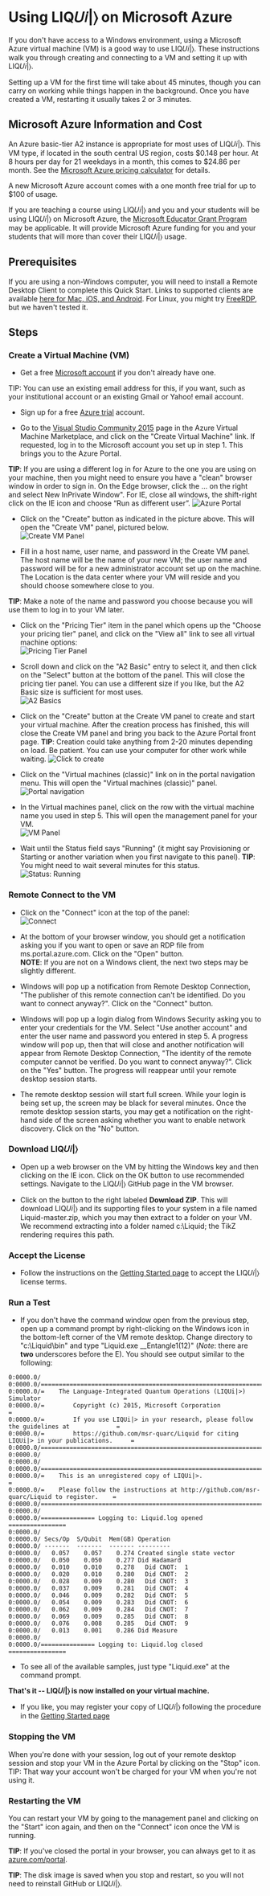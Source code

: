 # Using LIQ𝑈𝑖|⟩ on Microsoft Azure

If you don't have access to a Windows environment, using a Microsoft Azure virtual machine (VM) is a good way to use LIQ𝑈𝑖|⟩.
These instructions walk you through creating and connecting to a VM and setting it up with LIQ𝑈𝑖|⟩.

Setting up a VM for the first time will take about 45 minutes, though you can carry on working while things happen in the background.
Once you have created a VM, restarting it usually takes 2 or 3 minutes.

## Microsoft Azure Information and Cost

An Azure basic-tier A2 instance is appropriate for most uses of LIQ𝑈𝑖|⟩.
This VM type, if located in the south central US region, costs $0.148 per hour.
At 8 hours per day for 21 weekdays in a month, this comes to $24.86 per month.
See the [Microsoft Azure pricing calculator](https://azure.microsoft.com/en-us/pricing/calculator/) for details.

A new Microsoft Azure account comes with a one month free trial for up to $100 of usage.

If you are teaching a course using LIQ𝑈𝑖|⟩ and you and your students will be using LIQ𝑈𝑖|⟩ on Microsoft Azure, the [Microsoft Educator Grant Program](https://www.microsoftazurepass.com/azureu) may be applicable.
It will provide Microsoft Azure funding for you and your students that will more than cover their LIQ𝑈𝑖|⟩ usage.

## Prerequisites

If you are using a non-Windows computer, you will need to install a Remote Desktop Client to complete this Quick Start. 
Links to supported clients are available [here for Mac, iOS, and Android](https://technet.microsoft.com/en-us/library/dn473009.aspx). 
For Linux, you might try [FreeRDP](http://www.freerdp.com/), but we haven't tested it.

## Steps

### Create a Virtual Machine (VM)

* Get a free <a href="http://windows.microsoft.com/en-US/windows-live/sign-up-create-account-how" target="_blank">Microsoft account</a> if you don't already have one. 

TIP: You can use an existing email address for this, if you want, such as your institutional account or an existing Gmail or Yahoo! email account.

* Sign up for a free <a href="https://azure.microsoft.com/en-us/pricing/free-trial/" target="_blank">Azure trial</a> account.

* Go to the <a href="http://azure.microsoft.com/en-us/marketplace/partners/microsoft/visualstudiocommunity2015withazuresdk27onwindowsserver2012r2/" target="_blank">Visual Studio Community 2015</a> page in the Azure Virtual Machine Marketplace, and click on the "Create Virtual Machine" link. If requested, log in to the Microsoft account you set up in step 1.  This brings you to the Azure Portal.

**TIP**: If you are using a different log in for Azure to the one you are using on your machine, then you might need to ensure you have a "clean" browser window in order to sign in. On the Edge browser, click the ... on the right and select New InPrivate Window". For IE, close all windows, the shift-right click on the IE icon and choose “Run as different user”.
![Azure Portal](/img/CreateVM.jpg)

* Click on the "Create" button as indicated in the picture above. This will open the "Create VM" panel, pictured below.  
![Create VM Panel](/img/CreateVMPanel.jpg)

* Fill in a host name, user name, and password in the Create VM panel. The host name will be the name of your new VM; the user name and password will be for a new administrator account set up on the machine. The Location is the data center where your VM will reside and you should choose somewhere close to you.

**TIP**: Make a note of the name and password you choose because you will use them to log in to your VM later.

* Click on the "Pricing Tier" item in the panel which opens up the "Choose your pricing tier" panel, and click on the "View all" link to see all virtual machine options:  
![Pricing Tier Panel](/img/PricingTierPanel.jpg)

* Scroll down and click on the "A2 Basic" entry to select it, and then click on the "Select" button at the bottom of the panel. This will close the pricing tier panel. You can use a different size if you like, but the A2 Basic size is sufficient for most uses.  
![A2 Basics](/img/SelectA2Basic.jpg)

* Click on the "Create" button at the Create VM panel to create and start your virtual machine. After the creation process has finished, this will close the Create VM panel and bring you back to the Azure Portal front page. 
**TIP**: Creation could take anything from 2-20 minutes depending on load. Be patient. You can use your computer for other work while waiting.
![Click to create](/img/ClickToCreate.jpg)

* Click on the "Virtual machines (classic)" link on in the portal navigation menu. This will open the "Virtual machines (classic)" panel.  
![Portal navigation](/img/PortalNav.jpg)

* In the Virtual machines panel, click on the row with the virtual machine name you used in step 5. This will open the management panel for your VM.  
![VM Panel](/img/VMPanel.jpg)

* Wait until the Status field says "Running" (it might say Provisioning or Starting or another variation when you first navigate to this panel).
**TIP**: You might need to wait several minutes for this status.  
![Status: Running](/img/StatusRunning.jpg)

### Remote Connect to the VM

* Click on the "Connect" icon at the top of the panel:  
![Connect](/img/Connect.jpg)

* At the bottom of your browser window, you should get a notification asking you if you want to open or save an RDP file from ms.portal.azure.com. Click on the "Open" button.  
**NOTE**: If you are not on a Windows client, the next two steps may be slightly different.

* Windows will pop up a notification from Remote Desktop Connection, "The publisher of this remote connection can't be identified. Do you want to connect anyway?". Click on the "Connect" button.

* Windows will pop up a login dialog from Windows Security asking you to enter your credentials for the VM. Select "Use another account" and enter the user name and password you entered in step 5. A progress window will pop up, then that will close and another notification will appear from Remote Desktop Connection, "The identity of the remote computer cannot be verified. Do you want to connect anyway?". Click on the "Yes" button. The progress will reappear until your remote desktop session starts.

* The remote desktop session will start full screen. While your login is being set up, the screen may be black for several minutes. Once the remote desktop session starts, you may get a notification on the right-hand side of the screen asking whether you want to enable network discovery. Click on the "No" button.

### Download LIQ𝑈𝑖|⟩

* Open up a web browser on the VM by hitting the Windows key and then clicking on the IE icon. Click on the OK button to use recommended settings. Navigate to the LIQ𝑈𝑖|⟩ GitHub page in the VM browser.

* Click on the button to the right labeled **Download ZIP**. This will download LIQ𝑈𝑖|⟩ and its supporting files to your system in a file named Liquid-master.zip, which you may then extract to a folder on your VM. We recommend extracting into a folder named c:\Liquid; the TikZ rendering requires this path.

### Accept the License

* Follow the instructions on the [Getting Started page](GettingStarted.md#accepting-the-license) to accept the LIQ𝑈𝑖|⟩ license terms.

### Run a Test

* If you don't have the command window open from the previous step, open up a command prompt by right-clicking on the Windows icon in the bottom-left corner of the VM remote desktop. Change directory to "c:\Liquid\bin" and type "Liquid.exe __Entangle1(12)" (*Note*: there are **two** underscores before the E). You should see output similar to the following:  
```
0:0000.0/
0:0000.0/===========================================================================================
0:0000.0/=    The Language-Integrated Quantum Operations (LIQUi|>) Simulator                       =
0:0000.0/=        Copyright (c) 2015, Microsoft Corporation                                        =
0:0000.0/=        If you use LIQUi|> in your research, please follow the guidelines at             =
0:0000.0/=        https://github.com/msr-quarc/Liquid for citing LIQUi|> in your publications.     =
0:0000.0/===========================================================================================
0:0000.0/
0:0000.0/
0:0000.0/===========================================================================================
0:0000.0/=    This is an unregistered copy of LIQUi|>.                                             =
0:0000.0/=    Please follow the instructions at http://github.com/msr-quarc/Liquid to register.    =
0:0000.0/===========================================================================================
0:0000.0/
0:0000.0/=============== Logging to: Liquid.log opened ================
0:0000.0/
0:0000.0/ Secs/Op  S/Qubit  Mem(GB) Operation
0:0000.0/ -------  -------  ------- ---------
0:0000.0/   0.057    0.057    0.274 Created single state vector
0:0000.0/   0.050    0.050    0.277 Did Hadamard
0:0000.0/   0.010    0.010    0.278   Did CNOT:  1
0:0000.0/   0.020    0.010    0.280   Did CNOT:  2
0:0000.0/   0.028    0.009    0.280   Did CNOT:  3
0:0000.0/   0.037    0.009    0.281   Did CNOT:  4
0:0000.0/   0.046    0.009    0.282   Did CNOT:  5
0:0000.0/   0.054    0.009    0.283   Did CNOT:  6
0:0000.0/   0.062    0.009    0.284   Did CNOT:  7
0:0000.0/   0.069    0.009    0.285   Did CNOT:  8
0:0000.0/   0.076    0.008    0.285   Did CNOT:  9
0:0000.0/   0.013    0.001    0.286 Did Measure
0:0000.0/
0:0000.0/=============== Logging to: Liquid.log closed ================
```
* To see all of the available samples, just type "Liquid.exe" at the command prompt.

**That's it -- LIQ𝑈𝑖|⟩ is now installed on your virtual machine.**

* If you like, you may register your copy of LIQ𝑈𝑖|⟩ following the procedure in the [Getting Started page](GettingStarted.md#registration-optional)

### Stopping the VM

When you're done with your session, log out of your remote desktop session and stop your VM in the Azure Portal by clicking on the "Stop" icon.
TIP: That way your account won't be charged for your VM when you're not using it.

### Restarting the VM

You can restart your VM by going to the management panel and clicking on the "Start" icon again, and then on the "Connect" icon once the VM is running.

**TIP**: If you've closed the portal in your browser, you can always get to it as <a href="http://azure.com/portal" target="_blank">azure.com/portal</a>.

**TIP**: The disk image is saved when you stop and restart, so you will not need to reinstall GitHub or LIQ𝑈𝑖|⟩.

